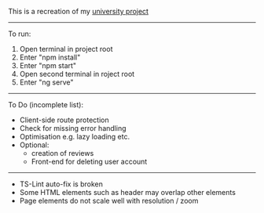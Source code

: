 This is a recreation of my [university project](https://github.com/JonathanMSifleet/GameReviewWebsite)

*******************
To run:

1. Open terminal in project root
2. Enter "npm install"
3. Enter "npm start"
4. Open second terminal in roject root
5. Enter "ng serve"

*******************

To Do (incomplete list):
- Client-side route protection
- Check for missing error handling
- Optimisation e.g. lazy loading etc.
- Optional:
  - creation of reviews
  - Front-end for deleting user account

*******************
- TS-Lint auto-fix is broken
- Some HTML elements such as header may overlap other elements
- Page elements do not scale well with resolution / zoom
